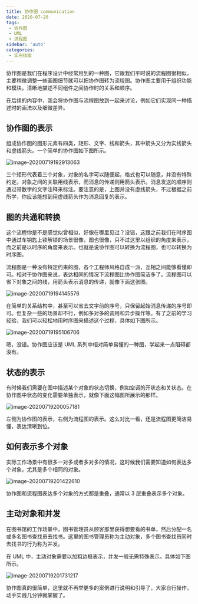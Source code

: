 ```yaml
---
title: 协作图 communication
date: 2020-07-20
tags:
 - 协作图
 - UML
 - 流程图
sidebar: 'auto'
categories:
 - 实用技能
---
```


协作图是我们在程序设计中经常用到的一种图，它跟我们平时说的流程图很相似，主要稍微调整一些画图细节就可以把协作图转为流程图。协作图主要用于组织功能和模块，清晰地描述不同组件之间协作时的关系和顺序。

在后续的内容中，我会将协作图与流程图放到一起来讨论，例如它们实现同一种描述时的画法以及细微差异。



## 协作图的表示

组成协作图的图形元素有四类，矩形、文字、线和箭头，其中箭头又分为实线箭头和虚线箭头。一个简单的协作图如下图所示。

![image-20200719192913063](https://img.weishidong.com/image-20200719192913063.png)

三个矩形代表着三个对象，对象的名字可以随便起，格式也可以随意，并没有特殊约定。对象之间的关联用线表示，而消息的传递则用箭头表示。消息发送的顺序则通过带数字的文字注释来标注。要注意的是，上图并没有虚线箭头，不过根据之前所学，你应该能想到用虚线箭头作为消息回复的表示。



## 图的共通和转换

这个流程你是不是感觉似曾相似，好像在哪里见过？没错，这跟之前我们在时序图中通过车钥匙上锁解锁的场景很像，图也很像，只不过这里以组织的角度来表示，而之前是以时序的角度来表示。也就是说协作图可以转换为流程图，也可以转换为时序图。

流程图是一种没有特定约束的图，各个工程师风格自成一派，互相之间能够看懂即可。相对于协作图来说，表达相同的情况下流程图比协作图简洁多了。流程图可以省下对象之间的线，用箭头表示消息的传递，就像下面这张图。

![image-20200719194145576](https://img.weishidong.com/image-20200719194145576.png)

在简单的关系结构中，甚至可以省去文字前的序号，只保留起始消息传递的序号即可。但复杂一些的场景却不行，例如多对多的调用和异步操作等。有了之前的学习经验，我们可以轻松地用时序图来描述这个过程，具体如下图所示。

![image-20200719195106706](https://img.weishidong.com/image-20200719195106706.png)

嗯，没错。协作图应该是 UML 系列中相对简单易懂的一种图，学起来一点阻碍都没有。

## 状态的表示

有时候我们需要在图中描述某个对象的状态切换，例如空调的开状态和关状态。在协作图中状态的变化需要单独表示，就像下面这幅图所展示的那样。

![image-20200719200057181](https://img.weishidong.com/image-20200719200057181.png)

左侧为协作图的表示，右侧为流程图的表示。这么对比一看，还是流程图更简洁易懂，表达清晰到位。



## 如何表示多个对象

实际工作场景中有很多一对多或者多对多的情况，这时候我们需要知道如何表达多个对象，尤其是多个相同的对象。

![image-20200719201422610](https://img.weishidong.com/image-20200719201422610.png)

协作图和流程图表达多个对象的方式都是重叠，通常以 3 层重叠表示多个对象。



## 主动对象和并发

在图书馆的工作场景中，图书管理员从顾客那里获得想要看的书单，然后分配一名或多名图书查找员去找书。这里的图书管理员称为主动对象，多个图书查找员同时去找书的行为称为并发。

在 UML 中，主动对象需要以加粗边框表示，并发一般无需特殊表示。具体如下图所示。

![image-20200719201731217](https://img.weishidong.com/image-20200719201731217.png)

协作图真的很简单，这里就不再举更多的案例进行说明和引导了，大家自行操作，动手实践几分钟就掌握了。